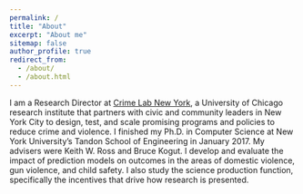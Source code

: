 ```yaml
---
permalink: /
title: "About"
excerpt: "About me"
sitemap: false
author_profile: true
redirect_from: 
  - /about/
  - /about.html
---
```


I am a Research Director at [Crime Lab New York](https://urbanlabs.uchicago.edu/labs/crime-new-york), a University of Chicago research institute that partners with civic and community leaders in New York City to design, test, and scale promising programs and policies to reduce crime and violence. I finished my Ph.D. in Computer Science at New York University’s Tandon School of Engineering in January 2017. My advisers were Keith W. Ross and Bruce Kogut. I develop and evaluate the impact of prediction models on outcomes in the areas of domestic violence, gun violence, and child safety. I also study the science production function, specifically the incentives that drive how research is presented.


